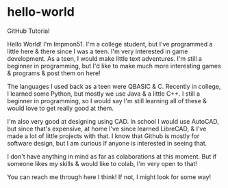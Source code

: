 # hello-world
GitHub Tutorial

Hello World!
I'm Impmon51. I'm a college student, but I've programmed a little here & there since I was a teen. I'm very interested in game development. As a teen, I would make little text adventures. I'm still a beginner in programming, but I'd like to make much more interesting games & programs & post them on here!

The languages I used back as a teen were QBASIC & C. Recently in college, I learned some Python, but mostly we use Java & a little C++. I still a beginner in programming, so I would say I'm still learning all of these & would love to get really good at them.

I'm also very good at designing using CAD. In school I would use AutoCAD, but since that's expensive, at home I've since learned LibreCAD, & I've made a lot of little projects with that. I know that Github is mostly for software design, but I am curious if anyone is interested in seeing that.

I don't have anything in mind as far as colaborations at this moment. But if someone likes my skills & would like to colab, I'm very open to that!

You can reach me through here I think! If not, I might look for some way!
